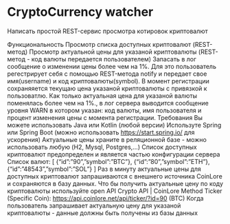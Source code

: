 # CryptoСurrency watcher
Написать простой REST-сервис просмотра котировок криптовалют

Функциональность
Просмотр списка доступных криптовалют (REST-метод)
Просмотр актуальной цены для указаной криптовалюты (REST-метод - код валюты передается пользователем)
Запасать в лог сообщение о изменении цены более чем на 1%. Для это пользователь регестрирует себя с помощью REST-метода notify и передает свое имя(username) и код криптовалюты(symbol). В момент регистрации cохраняяется текущаю цена указаной криптовалюты с привязкой к пользоватлю. Как только актуальная цена для указаной валюты поменялась более чем на 1%., в лог сервера выводится сообщение уровня WARN в котором указан: код валюты, имя пользователя и процент изменения цены с момента регистрации.
Требования
Вы можете использовать Java или Kotlin (любой версии)
Используте Spring или Spring Boot (можно использовать https://start.spring.io/ для ускорения)
Актуальные цены храните в реляционной базе - можно использовать любую (H2, Mysql, Postgres,…)
Cписок доступных криптовалют предопределен и является частью конфигурации сервера
Список валют:
[ {“id”:”90”,”symbol”:”BTC”}, {“id”:”80”,”symbol”:”ETH”}, {“id”:”48543”,”symbol”:”SOL”} ]
Раз в минуту актуальные цены для доступных криптовалют запрашиваются c внешнего источника CoinLore и сохраняются в базу данных.
Что бы получить актуальные цену по коду криптовалюты используйте open API Crypto API | CoinLore
Меthod Ticker (Specific Coin): https://api.coinlore.net/api/ticker/?id=90 (BTC)
Когда пользователь запрашивает актуальную цену для указаной криптовалюты - данные должны быть получены из базы данных
